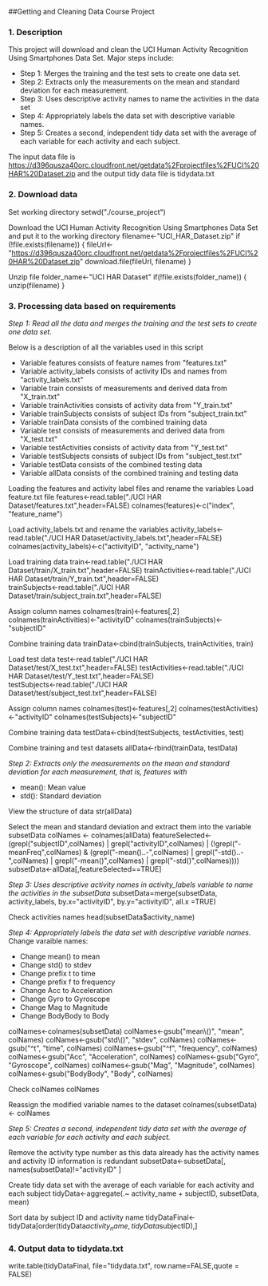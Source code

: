 ##Getting and Cleaning Data Course Project

### 1. Description
This project will download and clean the UCI Human Activity Recognition Using Smartphones Data Set. Major steps include:
* Step 1: Merges the training and the test sets to create one data set.
* Step 2: Extracts only the measurements on the mean and standard deviation for each measurement. 
* Step 3: Uses descriptive activity names to name the activities in the data set
* Step 4: Appropriately labels the data set with descriptive variable names. 
* Step 5: Creates a second, independent tidy data set with the average of each variable for each activity and each subject.

The input data file is https://d396qusza40orc.cloudfront.net/getdata%2Fprojectfiles%2FUCI%20HAR%20Dataset.zip and the output tidy data file is tidydata.txt

### 2. Download data 

Set working directory
setwd("./course_project")

Download the UCI Human Activity Recognition Using Smartphones Data Set and put it to the working directory
filename<-"UCI_HAR_Dataset.zip"
if (!file.exists(filename)) {
  fileUrl<-"https://d396qusza40orc.cloudfront.net/getdata%2Fprojectfiles%2FUCI%20HAR%20Dataset.zip"
  download.file(fileUrl, filename)
}

Unzip file
folder_name<-"UCI HAR Dataset"
if(!file.exists(folder_name)) {
  unzip(filename)
}
  
### 3. Processing data based on requirements

*Step 1: Read all the data and merges the training and the test sets to create one data set.*

Below is a description of all the variables used in this script
* Variable features consists of feature names from "features.txt" 
* Variable activity_labels consists of activity IDs and names from "activity_labels.txt"
* Variable train consists of measurements and derived data from "X_train.txt"
* Variable trainActivities consists of activity data from "Y_train.txt"
* Variable trainSubjects consists of subject IDs from "subject_train.txt"
* Variable trainData consists of the combined training data
* Variable test consists of measurements and derived data from "X_test.txt"
* Variable testActivities consists of activity data from "Y_test.txt"
* Variable testSubjects consists of subject IDs from "subject_test.txt"
* Variable testData consists of the combined testing data
* Variable allData consists of the combined training and testing data

Loading the features and activity label files and rename the variables
Load feature.txt file
features<-read.table("./UCI HAR Dataset/features.txt",header=FALSE)
colnames(features)<-c("index", "feature_name")

Load activity_labels.txt and rename the variables
activity_labels<-read.table("./UCI HAR Dataset/activity_labels.txt",header=FALSE)
colnames(activity_labels)<-c("activityID", "activity_name")

Load training data
train<-read.table("./UCI HAR Dataset/train/X_train.txt",header=FALSE)
trainActivities<-read.table("./UCI HAR Dataset/train/Y_train.txt",header=FALSE)  
trainSubjects<-read.table("./UCI HAR Dataset/train/subject_train.txt",header=FALSE) 

Assign column names
colnames(train)<-features[,2]
colnames(trainActivities)<-"activityID"
colnames(trainSubjects)<-"subjectID"

Combine training data
trainData<-cbind(trainSubjects, trainActivities, train)

Load test data
test<-read.table("./UCI HAR Dataset/test/X_test.txt",header=FALSE)
testActivities<-read.table("./UCI HAR Dataset/test/Y_test.txt",header=FALSE)  
testSubjects<-read.table("./UCI HAR Dataset/test/subject_test.txt",header=FALSE) 

Assign column names
colnames(test)<-features[,2]
colnames(testActivities)<-"activityID"
colnames(testSubjects)<-"subjectID"

Combine training data
testData<-cbind(testSubjects, testActivities, test)

Combine training and test datasets
allData<-rbind(trainData, testData)

*Step 2: Extracts only the measurements on the mean and standard deviation for each measurement, that is, features with*
* mean(): Mean value
* std(): Standard deviation

View the structure of data
str(allData)

Select the mean and standard deviation and extract them into the variable subsetData
colNames  <- colnames(allData) 
featureSelected<- (grepl("subjectID",colNames) | grepl("activityID",colNames) | (!grepl("-meanFreq",colNames) & (grepl("-mean()..-",colNames) | grepl("-std()..-",colNames) | grepl("-mean()",colNames) | grepl("-std()",colNames)))) 
subsetData<-allData[,featureSelected==TRUE]


*Step 3: Uses descriptive activity names in activity_labels variable to name the activities in the subsetData*
subsetData=merge(subsetData, activity_labels, by.x="activityID", by.y="activityID", all.x =TRUE) 

Check activities names
head(subsetData$activity_name)


*Step 4: Appropriately labels the data set with descriptive variable names.* 
Change varaible names:
* Change mean() to mean
* Change std() to stdev
* Change prefix t to time
* Change prefix f to frequency
* Change Acc to Acceleration
* Change Gyro to Gyroscope
* Change Mag to Magnitude
* Change BodyBody to Body

colNames<-colnames(subsetData)
colNames<-gsub("mean\\()", "mean", colNames)
colNames<-gsub("std\\()", "stdev", colNames)
colNames<-gsub("^t", "time", colNames)
colNames<-gsub("^f", "frequency", colNames)
colNames<-gsub("Acc", "Acceleration", colNames)
colNames<-gsub("Gyro", "Gyroscope", colNames)
colNames<-gsub("Mag", "Magnitude", colNames)
colNames<-gsub("BodyBody", "Body", colNames)

Check colNames
colNames

Reassign the modified variable names to the dataset
colnames(subsetData) <- colNames

*Step 5: Creates a second, independent tidy data set with the average of each variable for each activity and each subject.*

Remove the activity type number as this data already has the activity names and activity ID information is redundant
subsetData<-subsetData[, names(subsetData)!="activityID" ]

Create tidy data set with the average of each variable for each activity and each subject
tidyData<-aggregate(.~ activity_name + subjectID, subsetData, mean)

Sort data by subject ID and activity name
tidyDataFinal<-tidyData[order(tidyData$activity_name, tidyData$subjectID),]

### 4. Output data to tidydata.txt
write.table(tidyDataFinal, file="tidydata.txt", row.name=FALSE,quote = FALSE)
